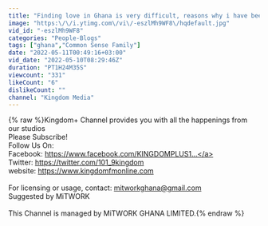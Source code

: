 ```yaml
---
title: "Finding love in Ghana is very difficult, reasons why i have been single for 2years - Yvonne Nelson"
image: "https:\/\/i.ytimg.com\/vi\/-eszlMh9WF8\/hqdefault.jpg"
vid_id: "-eszlMh9WF8"
categories: "People-Blogs"
tags: ["ghana","Common Sense Family"]
date: "2022-05-11T00:49:16+03:00"
vid_date: "2022-05-10T08:29:46Z"
duration: "PT1H24M35S"
viewcount: "331"
likeCount: "6"
dislikeCount: ""
channel: "Kingdom Media"
---
```

{% raw %}Kingdom+ Channel provides you with all the happenings from our studios<br />Please Subscribe!<br />Follow Us On:<br />Facebook: <a rel="nofollow" target="blank" href="https://www.facebook.com/KINGDOMPLUS1...">https://www.facebook.com/KINGDOMPLUS1...</a><br />Twitter: <a rel="nofollow" target="blank" href="https://twitter.com/101_9kingdom">https://twitter.com/101_9kingdom</a><br />website: <a rel="nofollow" target="blank" href="https://www.kingdomfmonline.com">https://www.kingdomfmonline.com</a><br /><br />For licensing or usage, contact: mitworkghana@gmail.com<br />Suggested by    MiTWORK                                     <br /><br />This Channel is managed by MiTWORK GHANA LIMITED.{% endraw %}
